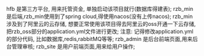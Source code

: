 hfb 是第三方平台, 用来托管资金, 单独启动该项目就行(数据库得建表);
rzb_min 是后端,rzb_min使用到了spring cloud,得使用nacos(没有上传nacos);
rzb_min 涉及到了阿里云的云存储, 想要正常使用该项目得去阿里云的oss开通一下云存储,把rzb_oss部分的application.yml文件进行更改;
注意: 记得修改application.yml的部分代码, 比如数据库,redis,rabbitMQ等等;
rzb_admin 是后台前端页面,用来后台管理审核;
rzb_site 是用户前端页面,用来给用户操作;

